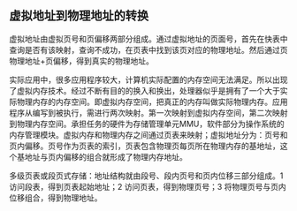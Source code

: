 ## 虚拟地址到物理地址的转换

虚拟地址由虚拟页号和页偏移两部分组成。通过虚拟地址的页面号，首先在快表中查询是否有该映射，查询不成功，在页表中找到该页对应的物理地址。然后通过页物理地址+页偏移，得到真实的物理地址。

实际应用中，很多应用程序较大，计算机实际配置的内存空间无法满足。所以出现了虚拟内存技术。经过不断有目的的换入和换出，处理器似乎是拥有了一个大于实际物理内存的内存空间。即虚拟内存空间，把真正的内存叫做实际物理内存。应用程序从编写到被执行，需进行两次映射。第一次映射到虚拟内存空间，第二次映射到物理内存空间。承担任务的硬件为存储管理单元MMU，软件部分为操作系统的内存管理模块。虚拟内存和物理内存之间通过页表来映射；虚拟地址分为：页号和页内偏移。页号作为页表的索引，页表包含物理页每页所在物理内存的基地址，这个基地址与页内偏移的组合就形成了物理内存地址。

多级页表或段页式存储：地址结构就由段号、段内页号和页内位移三部分组成。1 访问段表，得到页表起始地址；2 访问页表，得到物理页号；3 将物理页号与页内位移组合，得到物理地址。
